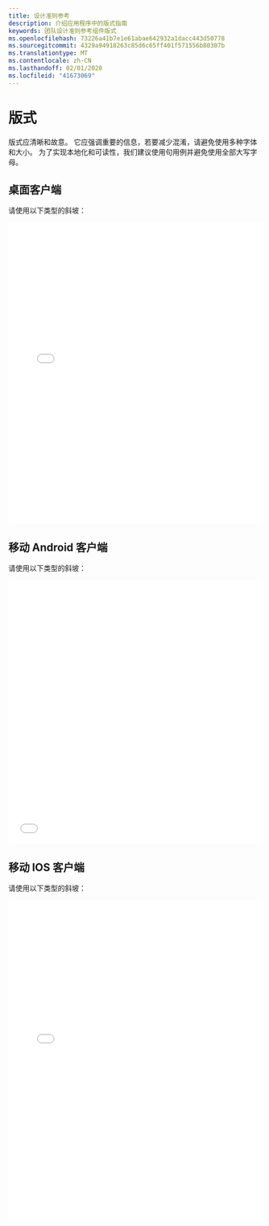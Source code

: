 ```yaml
---
title: 设计准则参考
description: 介绍应用程序中的版式指南
keywords: 团队设计准则参考组件版式
ms.openlocfilehash: 73226a41b7e1e61abae642932a1dacc443d50778
ms.sourcegitcommit: 4329a94918263c85d6c65ff401f571556b80307b
ms.translationtype: MT
ms.contentlocale: zh-CN
ms.lasthandoff: 02/01/2020
ms.locfileid: "41673069"
---
```

# <a name="typography"></a>版式

版式应清晰和故意。 它应强调重要的信息，若要减少混淆，请避免使用多种字体和大小。 为了实现本地化和可读性，我们建议使用句用例并避免使用全部大写字母。

## <a name="desktop-clients"></a>桌面客户端

请使用以下类型的斜坡：
<iframe height='600' scrolling='no' title='Microsoft 团队设计指南-版式冲刺' src='//codepen.io/msteams/embed/xPxxQz/?height=687&theme-id=31655&default-tab=result&embed-version=2' frameborder='no' allowtransparency='true' allowfullscreen='true' style='width: 100%; overflow:hidden;margin:0; padding:0; border:none; '>请参阅 microsoft 团队在 CodePen 上的 microsoft 团队设计指南-版式冲刺（@msteams）的绘图笔。</iframe>

## <a name="mobile-android-clients"></a>移动 Android 客户端

请使用以下类型的斜坡：
<iframe height="525" style="width: 100%; " scrolling="no" title="Microsoft 团队 Android 设计指南-版式" src="//codepen.io/msteams/embed/vYBWOoX/?height=565&theme-id=31655&default-tab=result" frameborder="no" allowtransparency="true" allowfullscreen="true">
请参阅<a href='https://codepen.io/msteams/pen/vYBWOoX/'>Microsoft 团队的 Microsoft 团队 Android 设计准则-</a> Bliss （<a href='https://codepen.io/msteams'>@msteams</a>）在<a href='https://codepen.io'>CodePen</a>上的版式。
</iframe>

## <a name="mobile-ios-clients"></a>移动 IOS 客户端

请使用以下类型的斜坡：
<iframe height="635" style="width: 100%; " scrolling="no" title="Microsoft 团队 IOS 设计指南-版式" src="//codepen.io/msteams/embed/qBWVWjw/?height=825&theme-id=31655&default-tab=result&editable=true" frameborder="no" allowtransparency="true" allowfullscreen="true">
请参阅<a href='https://codepen.io/msteams/pen/qBWVWjw/'>Microsoft 团队 IOS 设计准则-</a> Bliss （<a href='https://codepen.io/msteams'>@msteams</a>）在<a href='https://codepen.io'>CodePen</a>上的版式。
</iframe>
